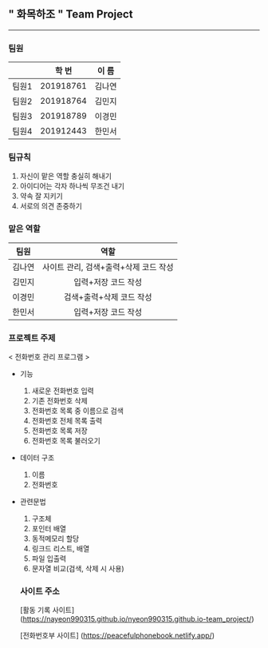 ## " 화목하조 " Team Project
--------------------------

### 팀원
|        | 학  번 | 이  름 |
|  :--:  |  :--:  |  :--:  |
|  팀원1 | 201918761 | 김나연 |
|  팀원2 | 201918764 | 김민지 |
|  팀원3 | 201918789 | 이경민 |
|  팀원4 | 201912443 | 한민서 |

### 팀규칙
1. 자신이 맡은 역할 충실히 해내기
2. 아이디어는 각자 하나씩 무조건 내기
3. 약속 잘 지키기
4. 서로의 의견 존중하기

### 맡은 역할
| 팀원|       역할       |
| :--:|       :--:       |
|   김나연 |        사이트 관리, 검색+출력+삭제 코드 작성           |
|   김민지 |            입력+저장 코드 작성       |
|   이경민 |        검색+출력+삭제 코드 작성          |
|   한민서 |        입력+저장 코드 작성          |

### 프로젝트 주제

< 전화번호 관리 프로그램 >

- 기능
  1) 새로운 전화번호 입력
  2) 기존 전화번호 삭제
  3) 전화번호 목록 중 이름으로 검색
  4) 전화번호 전체 목록 출력
  5) 전화번호 목록 저장
  6) 전화번호 목록 불러오기


- 데이터 구조
  1) 이름
  2) 전화번호
  
  
- 관련문법
  1) 구조체
  2) 포인터 배열
  3) 동적메모리 할당
  4) 링크드 리스트, 배열
  5) 파일 입출력
  6) 문자열 비교(검색, 삭제 시 사용)
  
  ### 사이트 주소
  [활동 기록 사이트] (https://nayeon990315.github.io/nyeon990315.github.io-team_project/)
  
  [전화번호부 사이트] (https://peacefulphonebook.netlify.app/)
